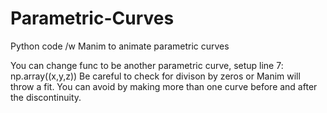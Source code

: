 # Parametric-Curves
Python code /w Manim to animate parametric curves

You can change func to be another parametric curve, setup line 7: np.array((x,y,z))
Be careful to check for divison by zeros or Manim will throw a fit. You can avoid by making more than one 
curve before and after the discontinuity.
